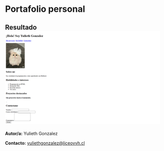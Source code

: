 # Portafolio personal

## Resultado ![alt text](resources/resultado.png)



**Autor/a:** Yulieth Gonzalez

**Contacto:** yuliethgonzalez@liceovvh.cl